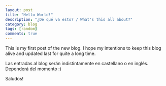 ```yaml
---
layout: post
title: "Hello World!"
description: "¿De qué va esto? / What's this all about?"
category: blog
tags: [random]
comments: true
---
```


This is my first post of the new blog. I hope my intentions to keep this blog alive and updated last for quite a long time.

Las entradas al blog serán indistintamente en castellano o en inglés. Dependerá del momento :)

Saludos!